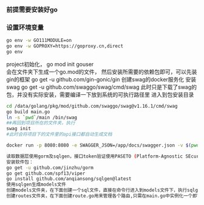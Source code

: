 ### 前提需要安装好go
### 设置环境变量 
```bash
go env -w GO111MODULE=on
go env -w GOPROXY=https://goproxy.cn,direct
go env 
```
project初始化，
go mod init gouser   
会在文件夹下生成一个go.mod的文件，
然后安装所需要的依赖包即可，可以先装gin的框架
go get -u github.com/gin-gonic/gin
创建swag的docker服务化
安装swag
go get -u github.com/swaggo/swag/cmd/swag
此时只是下载了swag的包，并没有实际安装，需要编译一下放到系统的可执行路径里
进入到包安装目录
```bash
cd /data/golang/pkg/mod/github.com/swaggo/swag@v1.16.1/cmd/swag
go build main.go
ln -s `pwd`/main /bin/swag
##再回到项目所在的文件夹，执行
swag init
#此时会将项目下的文件里的api接口都自动生成文档

docker run -p 8080:8080 -e SWAGGER_JSON=/app/docs/swagger.json -v $(pwd)/docs:/app/docs swaggerapi/swagger-ui:v3.52.0

读取数据层使用gorm及sqlgen，接口token验证使用PASETO (Platform-Agnostic SEcurity TOkens)，配置管理使用viper
安装软件包：
go get -u github.com/jinzhu/gorm
go get github.com/spf13/viper
go install github.com/anqiansong/sqlgen@latest
使用sqlgen生成models文件
创建models文件夹，在下面创建一个sql文件，直接在命令行进入到models文件下，执行sqlgen即可。
创建routes文件夹，在下面创建route.go用来管理各个路由,只需在main.go中实例化一个即可
